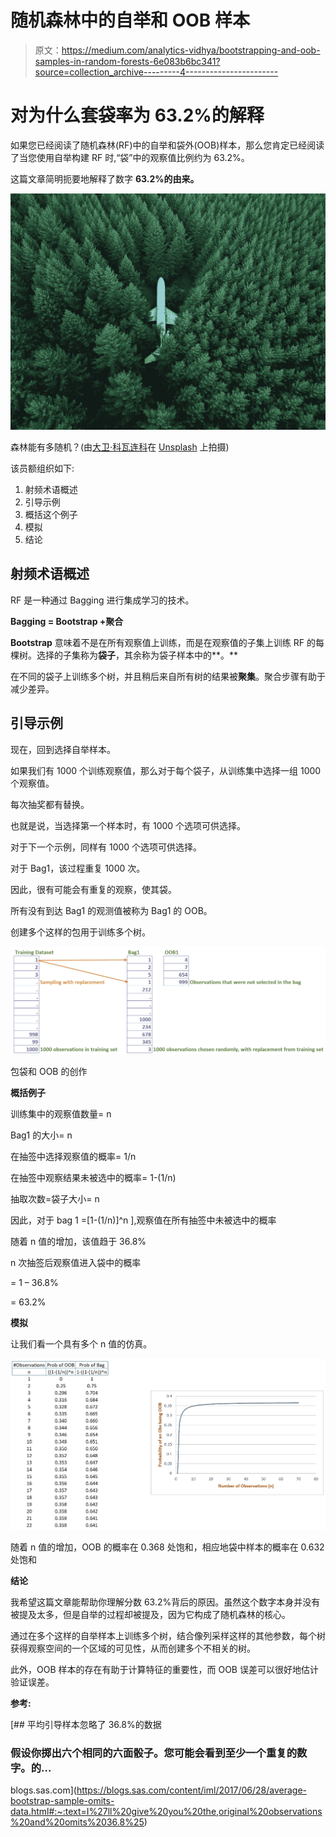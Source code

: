 # 随机森林中的自举和 OOB 样本

> 原文：<https://medium.com/analytics-vidhya/bootstrapping-and-oob-samples-in-random-forests-6e083b6bc341?source=collection_archive---------4----------------------->

# 对为什么套袋率为 63.2%的解释

如果您已经阅读了随机森林(RF)中的自举和袋外(OOB)样本，那么您肯定已经阅读了当您使用自举构建 RF 时,“袋”中的观察值比例约为 63.2%。

这篇文章简明扼要地解释了数字 **63.2%的由来。**

![](img/9471b55edffe03ef48a866eda3753acf.png)

森林能有多随机？(由[大卫·科瓦连科](https://unsplash.com/@davidkovalenkoo?utm_source=unsplash&utm_medium=referral&utm_content=creditCopyText)在 [Unsplash](https://unsplash.com/s/photos/random?utm_source=unsplash&utm_medium=referral&utm_content=creditCopyText) 上拍摄)

该员额组织如下:

1.  射频术语概述
2.  引导示例
3.  概括这个例子
4.  模拟
5.  结论

## 射频术语概述

RF 是一种通过 Bagging 进行集成学习的技术。

**Bagging = Bootstrap +聚合**

**Bootstrap** 意味着不是在所有观察值上训练，而是在观察值的子集上训练 RF 的每棵树。选择的子集称为**袋子**，其余称为袋子样本中的**。**

在不同的袋子上训练多个树，并且稍后来自所有树的结果被**聚集**。聚合步骤有助于减少差异。

## 引导示例

现在，回到选择自举样本。

如果我们有 1000 个训练观察值，那么对于每个袋子，从训练集中选择一组 1000 个观察值。

每次抽奖都有替换。

也就是说，当选择第一个样本时，有 1000 个选项可供选择。

对于下一个示例，同样有 1000 个选项可供选择。

对于 Bag1，该过程重复 1000 次。

因此，很有可能会有重复的观察，使其袋。

所有没有到达 Bag1 的观测值被称为 Bag1 的 OOB。

创建多个这样的包用于训练多个树。

![](img/bf17448d4794d102be8dc28c5594dd89.png)

包袋和 OOB 的创作

**概括例子**

训练集中的观察值数量= n

Bag1 的大小= n

在抽签中选择观察值的概率= 1/n

在抽签中观察结果未被选中的概率= 1-(1/n)

抽取次数=袋子大小= n

因此，对于 bag 1 =[1-(1/n)]^n ],观察值在所有抽签中未被选中的概率

随着 n 值的增加，该值趋于 36.8%

n 次抽签后观察值进入袋中的概率

= 1 – 36.8%

= 63.2%

**模拟**

让我们看一个具有多个 n 值的仿真。

![](img/4710219927f226f87ac4d1270a5e9c74.png)

随着 n 值的增加，OOB 的概率在 0.368 处饱和，相应地袋中样本的概率在 0.632 处饱和

**结论**

我希望这篇文章能帮助你理解分数 63.2%背后的原因。虽然这个数字本身并没有被提及太多，但是自举的过程却被提及，因为它构成了随机森林的核心。

通过在多个这样的自举样本上训练多个树，结合像列采样这样的其他参数，每个树获得观察空间的一个区域的可见性，从而创建多个不相关的树。

此外，OOB 样本的存在有助于计算特征的重要性，而 OOB 误差可以很好地估计验证误差。

**参考:**

[](https://blogs.sas.com/content/iml/2017/06/28/average-bootstrap-sample-omits-data.html#:~:text=I%27ll%20give%20you%20the,original%20observations%20and%20omits%2036.8%25) [## 平均引导样本忽略了 36.8%的数据

### 假设你掷出六个相同的六面骰子。您可能会看到至少一个重复的数字。的…

blogs.sas.com](https://blogs.sas.com/content/iml/2017/06/28/average-bootstrap-sample-omits-data.html#:~:text=I%27ll%20give%20you%20the,original%20observations%20and%20omits%2036.8%25)